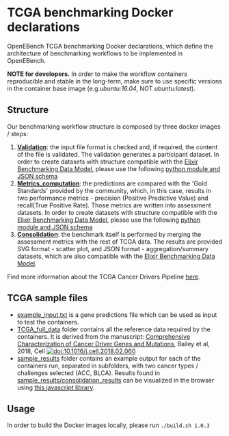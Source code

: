 # TCGA benchmarking Docker declarations

OpenEBench TCGA benchmarking Docker declarations, which define the architecture of benchmarking workflows to be implemented in OpenEBench.

**NOTE for developers.** In order to make the workflow containers reproducible and stable in the long-term, make sure to use specific versions in the container base image (e.g.*ubuntu:16.04*, NOT *ubuntu:latest*).

## Structure
Our benchmarking workflow structure is composed by three docker images / steps:
1. [**Validation**](./tcga_validation):
the input file format is checked and, if required, the content of the file is validated. The validation generates a
participant dataset. In order to create datasets with structure compatible with the [Elixir
    Benchmarking Data Model](https://github.com/inab/benchmarking-data-model), please use the following [python module and JSON schema](./tcga_validation/JSON_templates)
2. [**Metrics_computation**](./tcga_metrics):
the predictions are compared with the 'Gold Standards' provided by the community, which, in this case, results in two
performance metrics - precision (Positive Predictive Value) and recall(True Positive Rate). Those metrics are written
into assessment datasets. In order to create datasets with structure compatible with the [Elixir
    Benchmarking Data Model](https://github.com/inab/benchmarking-data-model), please use the following [python module and JSON schema](./tcga_metrics/JSON_templates)
3. [**Consolidation**](./tcga_consolidation):
the benchmark itself is performed by merging the assessment metrics with the rest of TCGA data. The results are provided
SVG format - scatter plot, and JSON format - aggregation/summary datasets, which are also compatible with the [Elixir
    Benchmarking Data Model](https://github.com/inab/benchmarking-data-model).

Find more information about the TCGA Cancer Drivers Pipeline [here](https://github.com/inab/TCGA_benchmarking_workflow).

## TCGA sample files
* [example_input.txt](./example_input.txt) is a gene predictions file which can be used as input to test the containers.
* [TCGA_full_data](./TCGA_full_data) folder contains all the reference data required by the containers. It is derived from the manuscript:
[Comprehensive Characterization of Cancer Driver Genes and Mutations](https://www.cell.com/cell/fulltext/S0092-8674%2818%2930237-X?code=cell-site), Bailey et al, 2018, Cell [![doi:10.1016/j.cell.2018.02.060](https://img.shields.io/badge/doi-10.1016%2Fj.cell.2018.02.060-green.svg)](https://doi.org/10.1016/j.cell.2018.02.060)
* [sample_results](./sample_results) folder contains an example output for each of the containers run, separated in subfolders, with two cancer types / challenges selected (ACC, BLCA). Results found in [sample_results/consolidation_results](./sample_results/consolidation_results) can be visualized in the browser using [this javascript library](https://github.com/inab/benchmarking_workflows_results_visualizer).


## Usage
In order to build the Docker images locally, please run `./build.sh 1.0.3`
